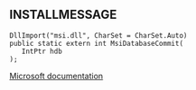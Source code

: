 ## INSTALLMESSAGE

```
DllImport("msi.dll", CharSet = CharSet.Auto)
public static extern int MsiDatabaseCommit(
   IntPtr hdb
);
```

[Microsoft documentation](https://docs.microsoft.com/en-us/windows/win32/msi/installmessage)
